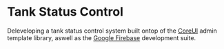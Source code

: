 # Tank Status Control
Deleveloping a tank status control system built ontop of the [CoreUI](https://github.com/coreui/coreui) admin template library, aswell as the [Google Firebase](https://firebase.google.com) development suite.
